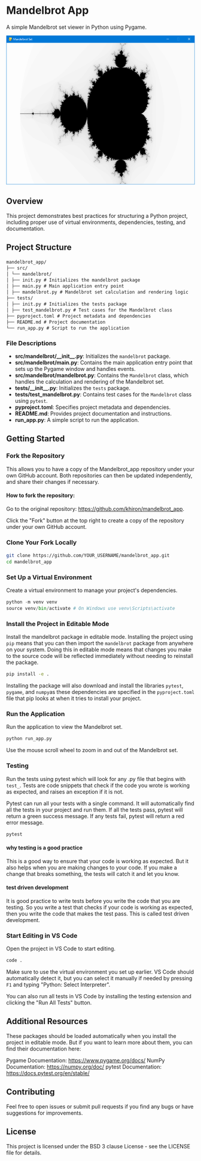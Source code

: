 # Mandelbrot App
A simple Mandelbrot set viewer in Python using Pygame.

![Mandelbrot set](image.png)

## Overview
This project demonstrates best practices for structuring a Python project, including proper use of virtual environments, dependencies, testing, and documentation.

## Project Structure

```
mandelbrot_app/
├── src/
│ └── mandelbrot/
│ ├── init.py # Initializes the mandelbrot package
│ ├── main.py # Main application entry point
│ ├── mandelbrot.py # Mandelbrot set calculation and rendering logic
├── tests/
│ ├── init.py # Initializes the tests package
│ ├── test_mandelbrot.py # Test cases for the Mandelbrot class
├── pyproject.toml # Project metadata and dependencies
├── README.md # Project documentation
└── run_app.py # Script to run the application
```

### File Descriptions

- **src/mandelbrot/\_\_init\_\_.py**: Initializes the `mandelbrot` package.
- **src/mandelbrot/main.py**: Contains the main application entry point that sets up the Pygame window and handles events.
- **src/mandelbrot/mandelbrot.py**: Contains the `Mandelbrot` class, which handles the calculation and rendering of the Mandelbrot set.
- **tests/\_\_init\_\_.py**: Initializes the `tests` package.
- **tests/test_mandelbrot.py**: Contains test cases for the `Mandelbrot` class using `pytest`.
- **pyproject.toml**: Specifies project metadata and dependencies.
- **README.md**: Provides project documentation and instructions.
- **run_app.py**: A simple script to run the application.


## Getting Started

### Fork the Repository

This allows you to have a copy of the Mandelbrot_app repository under your own GitHub account.  Both repositories can then be updated independently, and share their changes if necessary.

#### How to fork the repository:

Go to the original repository: https://github.com/khiron/mandelbrot_app.

Click the "Fork" button at the top right to create a copy of the repository under your own GitHub account.

### Clone Your Fork Locally

```bash
git clone https://github.com/YOUR_USERNAME/mandelbrot_app.git
cd mandelbrot_app
```

### Set Up a Virtual Environment

Create a virtual environment to manage your project's dependencies.

```python 
python -m venv venv
source venv/bin/activate # On Windows use venv\Scripts\activate
```

### Install the Project in Editable Mode

Install the mandelbrot package in editable mode.  Installing the project using `pip` means that you can then import the `mandelbrot` package from anywhere on your system.  Doing this in editable mode means that changes you make to the source code will be reflected immediately without needing to reinstall the package.

```bash
pip install -e .
```
Installing the package will also download and install the libraries `pytest`, `pygame`, and `numpy`as these dependencies are specified in the `pyproject.toml` file that pip looks at when it tries to install your project.

### Run the Application

Run the application to view the Mandelbrot set.

```bash
python run_app.py
```

Use the mouse scroll wheel to zoom in and out of the Mandelbrot set.

### Testing

Run the tests using pytest which will look for any .py file that begins with `test_`.  Tests are code snippets that check if the code you wrote is working as expected, and raises an exception if it is not.  

Pytest can run all your tests with a single command.  It will automatically find all the tests in your project and run them.  If all the tests pass, pytest will return a green success message.  If any tests fail, pytest will return a red error message. 

```bash
pytest
```

#### why testing is a good practice 

This is a good way to ensure that your code is working as expected.  But it also helps when you are making changes to your code.  If you make a change that breaks something, the tests will catch it and let you know.

#### test driven development 
It is good practice to write tests before you write the code that you are testing.  So you write a test that checks if your code is working as expected, then you write the code that makes the test pass.  This is called test driven development.
 
### Start Editing in VS Code

Open the project in VS Code to start editing.

```bash
code .
```
Make sure to use the virtual environment you set up earlier. VS Code should automatically detect it, but you can select it manually if needed by pressing `F1` and typing "Python: Select Interpreter".

You can also run all tests in VS Code by installing the testing extension and clicking the "Run All Tests" button.

## Additional Resources
These packages should be loaded automatically when you install the project in editable mode.  But if you want to learn more about them, you can find their documentation here:

Pygame Documentation: https://www.pygame.org/docs/
NumPy Documentation: https://numpy.org/doc/
pytest Documentation: https://docs.pytest.org/en/stable/

## Contributing

Feel free to open issues or submit pull requests if you find any bugs or have suggestions for improvements.

## License

This project is licensed under the BSD 3 clause License - see the LICENSE file for details.